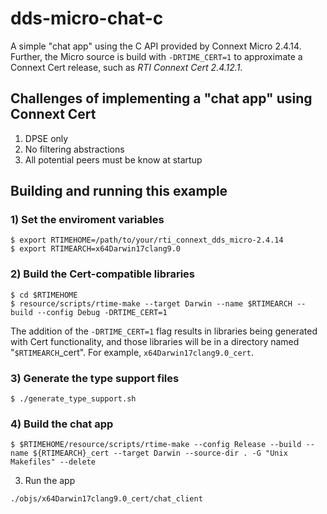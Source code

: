 # dds-micro-chat-c
A simple "chat app" using the C API provided by Connext Micro 2.4.14. Further, the Micro source is build with `-DRTIME_CERT=1` to approximate a Connext Cert release, such as *RTI Connext Cert 2.4.12.1*.

## Challenges of implementing a "chat app" using Connext Cert
1) DPSE only
2) No filtering abstractions
3) All potential peers must be know at startup

## Building and running this example

### 1) Set the enviroment variables

    $ export RTIMEHOME=/path/to/your/rti_connext_dds_micro-2.4.14
    $ export RTIMEARCH=x64Darwin17clang9.0

### 2) Build the Cert-compatible libraries

    $ cd $RTIMEHOME
    $ resource/scripts/rtime-make --target Darwin --name $RTIMEARCH --build --config Debug -DRTIME_CERT=1

The addition of the `-DRTIME_CERT=1` flag results in libraries being generated with Cert functionality, and those libraries will be in a directory named "`$RTIMEARCH`_cert". For example, `x64Darwin17clang9.0_cert`.

### 3) Generate the type support files

    $ ./generate_type_support.sh


### 4) Build the chat app

    $ $RTIMEHOME/resource/scripts/rtime-make --config Release --build --name ${RTIMEARCH}_cert --target Darwin --source-dir . -G "Unix Makefiles" --delete


3) Run the app
```
./objs/x64Darwin17clang9.0_cert/chat_client
``` 